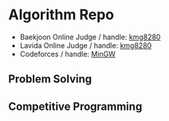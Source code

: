 # Algorithm Repo
- Baekjoon Online Judge / handle: [kmg8280](https://www.acmicpc.net/user/kmg8280)
- Lavida Online Judge / handle: [kmg8280](https://lavida.us/userinfo.php?user=kmg8280)
- Codeforces / handle: [MinGW](http://codeforces.com/profile/MinGW)

## Problem Solving
## Competitive Programming
